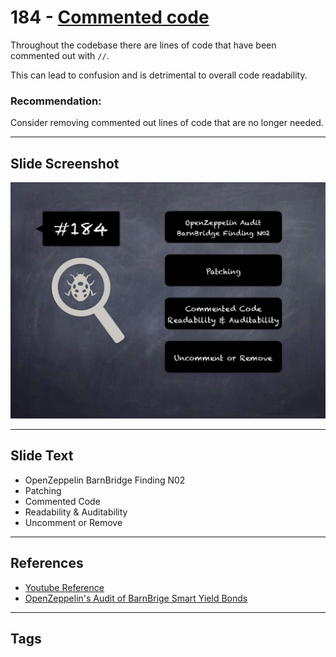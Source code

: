 
# 184 - [Commented code](./Commented%20code.md)

Throughout the codebase there are lines of code that have been commented out with `//`. 

This can lead to confusion and is detrimental to overall code readability.

### Recommendation:
Consider removing commented out lines of code that are no longer needed.
___
## Slide Screenshot
![184.jpg](../../images/8.%20Audit%20Findings%20201/184.jpg)
___
## Slide Text
- OpenZeppelin BarnBridge Finding N02
- Patching
- Commented Code
- Readability & Auditability
- Uncomment or Remove
___
## References
- [Youtube Reference](https://youtu.be/0J7KI4WGd0Q?t=163)
- [OpenZeppelin's Audit of BarnBrige Smart Yield Bonds](https://blog.openzeppelin.com/barnbridge-smart-yield-bonds-audit/)
___
## Tags
